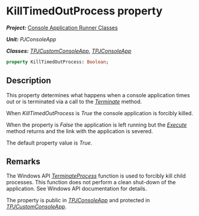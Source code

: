 # KillTimedOutProcess property

***Project:*** [Console Application Runner Classes](../API.md)

***Unit:*** _PJConsoleApp_

***Classes:*** [_TPJCustomConsoleApp_](./TPJCustomConsoleApp.md), [_TPJConsoleApp_](./TPJConsoleApp.md)

```pascal
property KillTimedOutProcess: Boolean;
```

## Description

This property determines what happens when a console application times out or is terminated via a call to the [_Terminate_](./TPJCustomConsoleApp-Terminate.md) method.

When _KillTimedOutProcess_ is _True_ the console application is forcibly killed.

When the property is _False_ the application is left running but the [_Execute_](./TPJCustomConsoleApp-Execute.md) method returns and the link with the application is severed.

The default property value is _True_.

## Remarks

The Windows API [_TerminateProcess_](https://learn.microsoft.com/en-gb/windows/win32/api/processthreadsapi/nf-processthreadsapi-terminateprocess) function is used to forcibly kill child processes. This function does not perform a clean shut-down of the application. See Windows API documentation for details.

The property is public in [_TPJConsoleApp_](./TPJConsoleApp.md) and protected in [_TPJCustomConsoleApp_](./TPJCustomConsoleApp.md).
